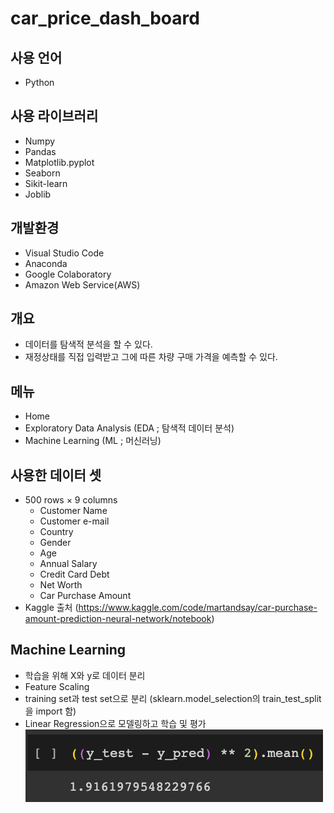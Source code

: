 # car_price_dash_board

## 사용 언어
- Python

## 사용 라이브러리
- Numpy
- Pandas
- Matplotlib.pyplot
- Seaborn
- Sikit-learn
- Joblib

## 개발환경
- Visual Studio Code
- Anaconda
- Google Colaboratory
- Amazon Web Service(AWS)

## 개요
- 데이터를 탐색적 분석을 할 수 있다.
- 재정상태를 직접 입력받고 그에 따른 차량 구매 가격을 예측할 수 있다.

## 메뉴
- Home
- Exploratory Data Analysis (EDA ; 탐색적 데이터 분석)
- Machine Learning (ML ; 머신러닝)

## 사용한 데이터 셋
- 500 rows × 9 columns
    - Customer Name
    - Customer e-mail
    - Country
    - Gender
    - Age
    - Annual Salary
    - Credit Card Debt
    - Net Worth
    - Car Purchase Amount
- Kaggle 출처  (https://www.kaggle.com/code/martandsay/car-purchase-amount-prediction-neural-network/notebook)

## Machine Learning 
- 학습을 위해 X와 y로 데이터 분리
- Feature Scaling
- training set과 test set으로 분리  (sklearn.model_selection의 train_test_split을 import 함)
- Linear Regression으로 모델링하고 학습 및 평가
![screenshot](https://github.com/yongminjo/car_price_dash_board/blob/main/data/model.png?raw=true)
